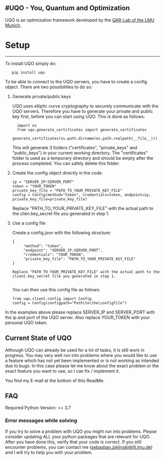 #UQO - You, Quantum and Optimization
---
UQO is an optimization framework developed by the [QAR-Lab of the LMU Munich](https://qar-lab.de). 

# Setup
---
To install UQO simply do:
```
   pip install uqo
   ```

To be able to connect to the UQO servers, you have to create a config object. There are two possibilities to do so:

1. Generate private/public keys

    UQO uses elliptic curve cryptography to securely communicate with the UQO servers. Therefore you have to generate your
    private and public key first, before you can start using UQO. This is done as follows:

    ```
      import os
      from uqo.generate_certificates import generate_certificates
      generate_certificates(os.path.dirname(os.path.realpath(__file__)))
    ```
    
    This will generate 3 folders ("certificates", "private_keys" and "public_keys") in your current working directory.
    The "certificates" folder is used as a temporary directory and should be empty after the process completed. You can
    safely delete this folder. 


2. Create the config object directly in the code:
   ```
   ip = "SERVER_IP:SERVER_PORT"
   token = "YOUR_TOKEN"
   private_key_file = "PATH_TO_YOUR_PRIVATE_KEY_FILE"
   config = Config(method="token", credentials=token, endpoint=ip, private_key_file=private_key_file)
   ```
   
   Replace "PATH_TO_YOUR_PRIVATE_KEY_FILE" with the actual path to the clien.key_secret file you generated in step 1.
3. Use a config file
   
   Create a config.json with the following structure:
    
   ```
   {
        "method": "token",
        "endpoint": "SERVER_IP:SERVER_PORT",
        "credentials": "YOUR_TOKEN",
        "private_key_file": "PATH_TO_YOUR_PRIVATE_KEY_FILE"
   }
   
   Replace "PATH_TO_YOUR_PRIVATE_KEY_FILE" with the actual path to the client.key_secret file you generated in step 1.

   
   ```
   You can then use this config file as follows:
    
   ```
   from uqo.client.config import Config
   config = Config(configpath="Path\to\the\configfile")
   ```
In the examples above please replace SERVER_IP and SERVER_PORT with the ip and port of the UQO server. Also replace YOUR_TOKEN with your personal UQO token.

###
Current State of UQO
---
Although UQO can already be used for a lot of tasks, it is still work in progress. You may very well run into problems where you 
would like to use a feature which has not yet been implemented or is not working as intended due to bugs. In this case please let me know
about the exact problem or the exact feature you want to use, so I can fix / implement it.

You find my E-mail at the bottom of this ReadMe.
###
FAQ
---
Required Python Version: >= 3.7

### Error messages while solving

If you try to solve a problem with UQO you might run into problems. Please consider updating ALL your python packages that are relevant for UQO. After you have done this, verify that your code is correct. If you still encounter problems, you can contact me (sebastian.zielinski@ifi.lmu.de) and I will try to help you with your problem.
   
